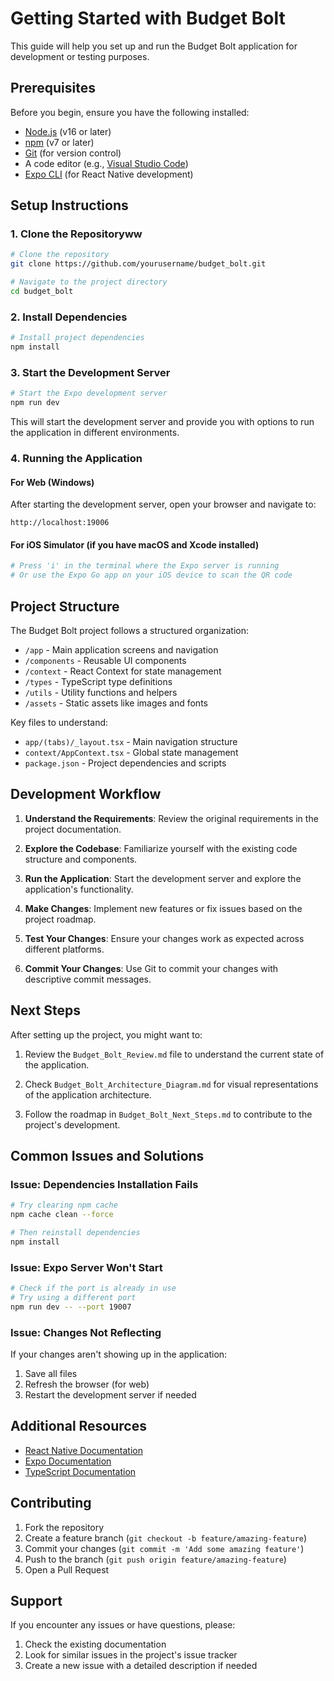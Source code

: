 # Getting Started with Budget Bolt

This guide will help you set up and run the Budget Bolt application for development or testing purposes.

## Prerequisites

Before you begin, ensure you have the following installed:

- [Node.js](https://nodejs.org/) (v16 or later)
- [npm](https://www.npmjs.com/) (v7 or later)
- [Git](https://git-scm.com/) (for version control)
- A code editor (e.g., [Visual Studio Code](https://code.visualstudio.com/))
- [Expo CLI](https://docs.expo.dev/get-started/installation/) (for React Native development)

## Setup Instructions

### 1. Clone the Repositoryww

```bash
# Clone the repository
git clone https://github.com/yourusername/budget_bolt.git

# Navigate to the project directory
cd budget_bolt
```

### 2. Install Dependencies

```bash
# Install project dependencies
npm install
```

### 3. Start the Development Server

```bash
# Start the Expo development server
npm run dev
```

This will start the development server and provide you with options to run the application in different environments.

### 4. Running the Application

#### For Web (Windows)

After starting the development server, open your browser and navigate to:

```
http://localhost:19006
```

#### For iOS Simulator (if you have macOS and Xcode installed)

```bash
# Press 'i' in the terminal where the Expo server is running
# Or use the Expo Go app on your iOS device to scan the QR code
```

## Project Structure

The Budget Bolt project follows a structured organization:

- `/app` - Main application screens and navigation
- `/components` - Reusable UI components
- `/context` - React Context for state management
- `/types` - TypeScript type definitions
- `/utils` - Utility functions and helpers
- `/assets` - Static assets like images and fonts

Key files to understand:

- `app/(tabs)/_layout.tsx` - Main navigation structure
- `context/AppContext.tsx` - Global state management
- `package.json` - Project dependencies and scripts

## Development Workflow

1. **Understand the Requirements**: Review the original requirements in the project documentation.

2. **Explore the Codebase**: Familiarize yourself with the existing code structure and components.

3. **Run the Application**: Start the development server and explore the application's functionality.

4. **Make Changes**: Implement new features or fix issues based on the project roadmap.

5. **Test Your Changes**: Ensure your changes work as expected across different platforms.

6. **Commit Your Changes**: Use Git to commit your changes with descriptive commit messages.

## Next Steps

After setting up the project, you might want to:

1. Review the `Budget_Bolt_Review.md` file to understand the current state of the application.

2. Check `Budget_Bolt_Architecture_Diagram.md` for visual representations of the application architecture.

3. Follow the roadmap in `Budget_Bolt_Next_Steps.md` to contribute to the project's development.

## Common Issues and Solutions

### Issue: Dependencies Installation Fails

```bash
# Try clearing npm cache
npm cache clean --force

# Then reinstall dependencies
npm install
```

### Issue: Expo Server Won't Start

```bash
# Check if the port is already in use
# Try using a different port
npm run dev -- --port 19007
```

### Issue: Changes Not Reflecting

If your changes aren't showing up in the application:

1. Save all files
2. Refresh the browser (for web)
3. Restart the development server if needed

## Additional Resources

- [React Native Documentation](https://reactnative.dev/docs/getting-started)
- [Expo Documentation](https://docs.expo.dev/)
- [TypeScript Documentation](https://www.typescriptlang.org/docs/)

## Contributing

1. Fork the repository
2. Create a feature branch (`git checkout -b feature/amazing-feature`)
3. Commit your changes (`git commit -m 'Add some amazing feature'`)
4. Push to the branch (`git push origin feature/amazing-feature`)
5. Open a Pull Request

## Support

If you encounter any issues or have questions, please:

1. Check the existing documentation
2. Look for similar issues in the project's issue tracker
3. Create a new issue with a detailed description if needed
